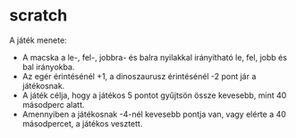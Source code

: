 # scratch
A játék menete:
- A macska a le-, fel-, jobbra- és balra nyilakkal irányítható le, fel, jobb és bal irányokba.
- Az egér érintésénél +1, a dinoszaurusz érintésénél -2 pont jár a játékosnak.
- A játék célja, hogy a játékos 5 pontot gyűjtsön össze kevesebb, mint 40 másodperc alatt.
- Amennyiben a játékosnak -4-nél kevesebb pontja van, vagy elérte a 40 másodpercet, a játékos vesztett.
